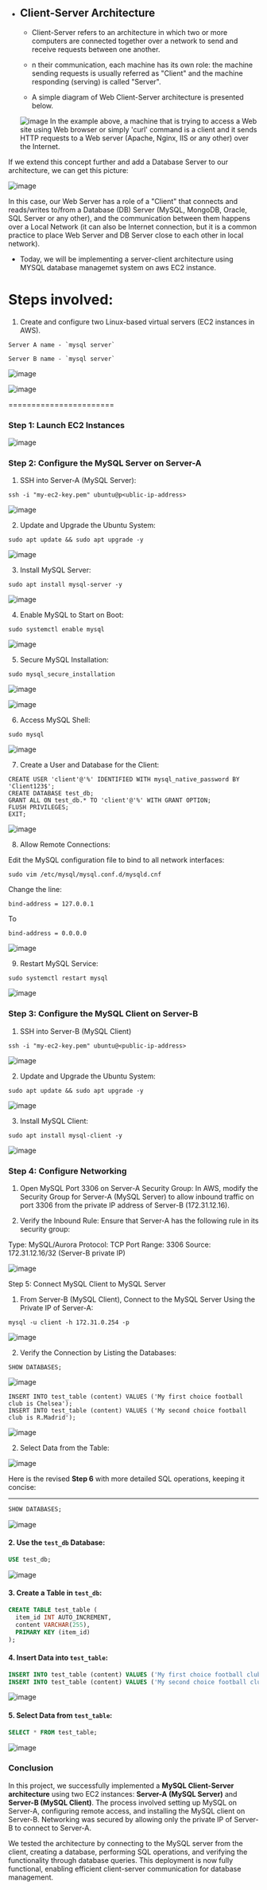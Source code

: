 
* ## Client-Server Architecture

  * Client-Server refers to an architecture in which two or more computers are connected together over a network to send and receive requests between one another.
 
  * n their communication, each machine has its own role: the machine sending requests is usually referred as "Client" and the machine responding (serving) is called "Server".
  * A simple diagram of Web Client-Server architecture is presented below.
 
  ![image](https://github.com/user-attachments/assets/6315b41a-3be8-48bb-9db3-0a5fc79ec353)
In the example above, a machine that is trying to access a Web site using Web browser or simply 'curl' command is a client and it sends HTTP requests to a Web server (Apache, Nginx, IIS or any other) over the Internet.

If we extend this concept further and add a Database Server to our architecture, we can get this picture:

![image](https://github.com/user-attachments/assets/a64c84d6-bc30-432c-80f0-2bcb6e8d6fe3)


In this case, our Web Server has a role of a "Client" that connects and reads/writes to/from a Database (DB) Server (MySQL, MongoDB, Oracle, SQL Server or any other), and the communication between them happens over a Local Network (it can also be Internet connection, but it is a common practice to place Web Server and DB Server close to each other in local network).

* Today, we will be implementing a server-client architecture using MYSQL database managemet system on aws EC2 instance.

# Steps involved:
1. Create and configure two Linux-based virtual servers (EC2 instances in AWS).
```
Server A name - `mysql server`
```

```
Server B name - `mysql server`
```
![image](https://github.com/user-attachments/assets/4bb754c6-ad69-48ee-ade2-7ff92cc24ccd)



![image](https://github.com/user-attachments/assets/96b37b8f-1b13-4636-9d37-0bc3715e5fbe)


=======================


### Step 1: Launch EC2 Instances

![image](https://github.com/user-attachments/assets/bc29380a-0f5f-4893-a8ca-44aa38123a59)













### Step 2: Configure the MySQL Server on Server-A 

1. SSH into Server-A (MySQL Server):
```
ssh -i "my-ec2-key.pem" ubuntu@p<ublic-ip-address>
```
![image](https://github.com/user-attachments/assets/32d55716-1bbc-4507-b7df-8bc4da0de6e7)



2. Update and Upgrade the Ubuntu System:
```
sudo apt update && sudo apt upgrade -y
```
![image](https://github.com/user-attachments/assets/53dfc718-b28c-4827-a789-dd6430eaece1)

3. Install MySQL Server:
```
sudo apt install mysql-server -y
```
![image](https://github.com/user-attachments/assets/d84f8eb4-2bdb-449a-a4db-956438801659)

4. Enable MySQL to Start on Boot:
```
sudo systemctl enable mysql
```
![image](https://github.com/user-attachments/assets/8029dea4-5b36-4294-b228-3afacd031673)


5. Secure MySQL Installation:

```
sudo mysql_secure_installation
```
![image](https://github.com/user-attachments/assets/a82ee603-d753-4975-9770-1ed1ea3c79bd)

![image](https://github.com/user-attachments/assets/4cfa8b8e-a23c-4e74-bd64-fba625f374f8)

6. Access MySQL Shell:

```
sudo mysql
```
![image](https://github.com/user-attachments/assets/64e7b9a6-135c-467a-8a81-cc7a4117fabf)

7. Create a User and Database for the Client:

```
CREATE USER 'client'@'%' IDENTIFIED WITH mysql_native_password BY 'Client123$';
CREATE DATABASE test_db;
GRANT ALL ON test_db.* TO 'client'@'%' WITH GRANT OPTION;
FLUSH PRIVILEGES;
EXIT;
```
![image](https://github.com/user-attachments/assets/e901a6de-ceef-4669-87ed-8bb1b83a81c7)



8. Allow Remote Connections:

Edit the MySQL configuration file to bind to all network interfaces:

```
sudo vim /etc/mysql/mysql.conf.d/mysqld.cnf
```

Change the line:
```
bind-address = 127.0.0.1
```
To
```
bind-address = 0.0.0.0
```
![image](https://github.com/user-attachments/assets/20f7c899-d55b-4343-be5f-5a989f799af8)

9. Restart MySQL Service:
```
sudo systemctl restart mysql
```
![image](https://github.com/user-attachments/assets/e3d7000d-7de3-4bf3-87f6-65aa499253dc)

### Step 3: Configure the MySQL Client on Server-B
1. SSH into Server-B (MySQL Client)

```
ssh -i "my-ec2-key.pem" ubuntu@<public-ip-address>
```


![image](https://github.com/user-attachments/assets/0d388232-238b-4e2c-8d42-9827ae36aa71)

2. Update and Upgrade the Ubuntu System:

```
sudo apt update && sudo apt upgrade -y
```
![image](https://github.com/user-attachments/assets/4b679c8c-40b5-403e-ac5c-6d8555ad7a24)

3. Install MySQL Client:

```
sudo apt install mysql-client -y
```
![image](https://github.com/user-attachments/assets/0953e459-dc93-48a5-85fa-b183bdac6175)



### Step 4: Configure Networking
1. Open MySQL Port 3306 on Server-A Security Group:
In AWS, modify the Security Group for Server-A (MySQL Server) to allow inbound traffic on port 3306 from the private IP address of Server-B (172.31.12.16).

2. Verify the Inbound Rule:
Ensure that Server-A has the following rule in its security group:

Type: MySQL/Aurora
Protocol: TCP
Port Range: 3306
Source: 172.31.12.16/32 (Server-B private IP)

![image](https://github.com/user-attachments/assets/cd1175c3-47d6-4f9e-b1ac-423b59d06fa7)



Step 5: Connect MySQL Client to MySQL Server

1. From Server-B (MySQL Client), Connect to the MySQL Server Using the Private IP of Server-A:

```
mysql -u client -h 172.31.0.254 -p
```

![image](https://github.com/user-attachments/assets/69f7d3d2-c2d1-4738-a7ae-404447aabcd4)





2. Verify the Connection by Listing the Databases:

```
SHOW DATABASES;
```

![image](https://github.com/user-attachments/assets/85d488f1-69ee-46c7-b907-e1908e31068d)



```
INSERT INTO test_table (content) VALUES ('My first choice football club is Chelsea');
INSERT INTO test_table (content) VALUES ('My second choice football club is R.Madrid');
```


![image](https://github.com/user-attachments/assets/15ea9ec9-f37e-4860-881b-0c52bd8df431)



2. Select Data from the Table:

![image](https://github.com/user-attachments/assets/2ed32533-1316-4ee4-abe3-240d165ae807)



Here is the revised **Step 6** with more detailed SQL operations, keeping it concise:

---




```sql
SHOW DATABASES;
```
![image](https://github.com/user-attachments/assets/056e510c-b4c6-4b37-b959-704959b99365)


#### 2. **Use the `test_db` Database:**
```sql
USE test_db;
```
![image](https://github.com/user-attachments/assets/d3dd622c-3788-4c71-9724-273089f0bae7)

#### 3. **Create a Table in `test_db`:**
```sql
CREATE TABLE test_table (
  item_id INT AUTO_INCREMENT,
  content VARCHAR(255),
  PRIMARY KEY (item_id)
);
```

#### 4. **Insert Data into `test_table`:**
```sql
INSERT INTO test_table (content) VALUES ('My first choice football club is Chelsea');
INSERT INTO test_table (content) VALUES ('My second choice football club is R.Madrid');
```
![image](https://github.com/user-attachments/assets/5901937a-c39a-4798-a4b9-f1a316bd4444)

#### 5. **Select Data from `test_table`:**
```sql
SELECT * FROM test_table;
```
![image](https://github.com/user-attachments/assets/93b34723-2409-4bf8-900f-177bbd24a2fd)




### Conclusion

In this project, we successfully implemented a **MySQL Client-Server architecture** using two EC2 instances: **Server-A (MySQL Server)** and **Server-B (MySQL Client)**. The process involved setting up MySQL on Server-A, configuring remote access, and installing the MySQL client on Server-B. Networking was secured by allowing only the private IP of Server-B to connect to Server-A.

We tested the architecture by connecting to the MySQL server from the client, creating a database, performing SQL operations, and verifying the functionality through database queries. This deployment is now fully functional, enabling efficient client-server communication for database management.



























